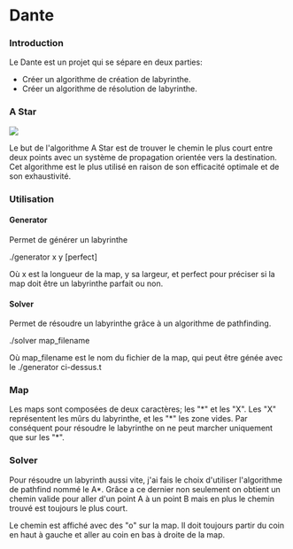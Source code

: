 # Dante

### Introduction

Le Dante est un projet qui se sépare en deux parties:

* Créer un algorithme de création de labyrinthe.
* Créer un algorithme de résolution de labyrinthe.



### A Star

![](.gitbook/assets/Astar\_progress\_animation.gif)

Le but de l'algorithme A Star est de trouver le chemin le plus court entre deux points avec un système de propagation orientée vers la destination. Cet algorithme est le plus utilisé en raison de son efficacité optimale et de son exhaustivité.



### Utilisation

#### Generator

Permet de générer un labyrinthe

./generator x y \[perfect]

Où x est la longueur de la map, y sa largeur, et perfect pour préciser si la map doit être un labyrinthe parfait ou non.



#### Solver

Permet de résoudre un labyrinthe grâce à un algorithme de pathfinding.

./solver map\_filename

Où map\_filename est le nom du fichier de la map, qui peut être génée avec le ./generator ci-dessus.t



### Map

Les maps sont composées de deux caractères; les "\*" et les "X". Les "X" représentent les mûrs du labyrinthe, et les "\*" les zone vides. Par conséquent pour résoudre le labyrinthe on ne peut marcher uniquement que sur les "\*".



### Solver

Pour résoudre un labyrinth aussi vite, j'ai fais le choix d'utiliser l'algorithme de pathfind nommé le A\*. Grâce a ce dernier non seulement on obtient un chemin valide pour aller d'un point A à un point B mais en plus le chemin trouvé est toujours le plus court.

Le chemin est affiché avec des "o" sur la map. Il doit toujours partir du coin en haut à gauche et aller au coin en bas à droite de la map.

